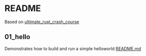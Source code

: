 # README

Based on [ultimate_rust_crash_course](https://github.com/CleanCut/ultimate_rust_crash_course)
## 01_hello
Demonstrates how to build and run a simple helloworld 
[README.md](01_hello/README.md)


